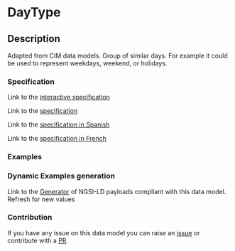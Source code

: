 # DayType

## Description 

Adapted from CIM data models. Group of similar days.   For example it could be used to represent weekdays, weekend, or holidays.
### Specification

Link to the [interactive specification](https://swagger.lab.fiware.org/?url=https://smart-data-models.github.io/dataModel.EnergyCIM/DayType/swagger.yaml)

Link to the [specification](https://smart-data-models.github.io/dataModel.EnergyCIM/DayType/doc/spec.md)

Link to the [specification in Spanish](https://smart-data-models.github.io/dataModel.EnergyCIM/DayType/doc/spec_ES.md)

Link to the [specification in French](https://smart-data-models.github.io/dataModel.EnergyCIM/DayType/doc/spec_FR.md)
### Examples
### Dynamic Examples generation

Link to the [Generator](https://smartdatamodels.org/extra/ngsi-ld_generator_v0.91.php?schemaUrl=https://raw.githubusercontent.com/smart-data-models/dataModel.EnergyCIM/master/DayType/schema.json&email=info@smartdatamodels.org) of NGSI-LD payloads compliant with this data model. Refresh for new values
### Contribution

 If you have any issue on this data model you can raise an [issue](https://github.com/smart-data-models/dataModel.EnergyCIM/issues)  or contribute with a [PR](https://github.com/smart-data-models/dataModel.EnergyCIM/pulls)
